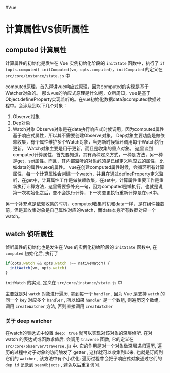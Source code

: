 #Vue 
# 计算属性VS侦听属性
## computed 计算属性
计算属性的初始化是发生在 Vue 实例初始化阶段的 `initState` 函数中，执行了 `if (opts.computed) initComputed(vm, opts.computed)`，`initComputed` 的定义在 `src/core/instance/state.js` 中

computed原理，首先得讲vue响应式原理，因为computed的实现是基于Watcher对象的。 那么vue的响应式原理是什么呢，众所周知，vue是基于Object.defineProperty实现监听的。在vue初始化数据data和computed数据过程中。会涉及到以下几个对象：
1. Observe对象
2. Dep对象
3. Watch对象 Observe对象是在data执行响应式时候调用，因为computed属性基于响应式属性，所以其不需要创建Observe对象。 Dep对象主要功能是做依赖收集，有个属性维护多个Watch对象，当更新时候循环调用每个Watch执行更新。 Watch对象主要是用于更新，而且是收集的重点对象。
这里谈到computed计算属性，首先要知道，其有两种定义方式，一种是方法，另一种是get，set属性。而且，其内部监听的对象必须是已经定义响应式的属性，比如data的属性vuex的属性。
vue在创建computed属性时候，会循环所有计算属性，每一个计算属性会创建一个watch，并且在通过defineProperty定义监听，在get中，计算属性工作是做依赖收集，在set中，计算属性重要工作是重新执行计算方法，这里需要多补充一句，因为computed是懒执行，也就是说第一次初始化之后，变不会执行计算，下一次变更执行重新计算是在set中。


另一个补充点是依赖收集的时机，computed收集时机和data一样，是在组件挂载前，但是其收集对象是自己属性对应的watch，而data本身所有数据对应一个watch。

## watch 侦听属性
侦听属性的初始化也是发生在 Vue 的实例化初始阶段的 `initState` 函数中, 在 `computed` 初始化后, 执行了
```js
if(opts.watch && opts.watch !== nativeWatch) {
  initWatch(vm, opts.watch)
}
```

`initWatch` 的实现, 定义在 `src/core/instance/state.js` 中

主要就是对 `watch` 对象进行遍历, 拿到每一个 `handler` , 因为 Vue 是支持 `watch` 的同一个 `key` 对应多个 `handler` , 所以如果 `handler` 是一个数组, 则遍历这个数组, 调用 `createWatcher` 方法, 否则直接调用 `creatWatcher`

### 关于 deep watcher
在watch的表达式中设置 `deep: true` 就可以实现对该对象的深层侦听. 在对 watch 的表达式或函数求值后, 会调用 `traverse` 函数, 它的定义在 `src/core/observer/traverse.js` 中.
它的作用是对一个对象做深层递归遍历, 遍历的过程中对子对象的访问触发了 getter , 这样就可以收集到以来, 也就是订阅到它们的 `watcher` , 该方法中有个小优化: 遍历过程中会把子响应式对象通过它们的 `dep id` 记录到 `seenObjects` , 避免以后重复访问.

